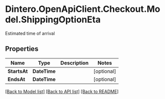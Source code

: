 # Dintero.OpenApiClient.Checkout.Model.ShippingOptionEta
Estimated time of arrival

## Properties

Name | Type | Description | Notes
------------ | ------------- | ------------- | -------------
**StartsAt** | **DateTime** |  | [optional] 
**EndsAt** | **DateTime** |  | [optional] 

[[Back to Model list]](../README.md#documentation-for-models) [[Back to API list]](../README.md#documentation-for-api-endpoints) [[Back to README]](../README.md)

